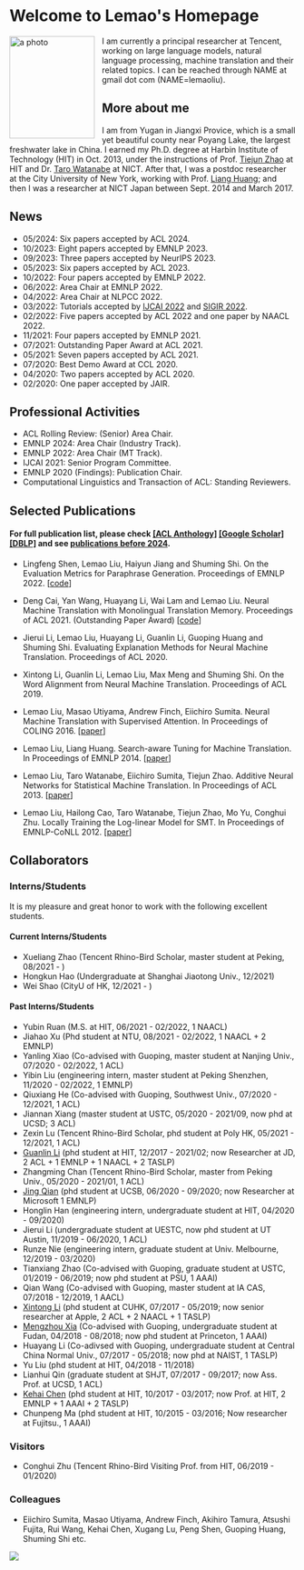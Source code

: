 # Welcome to Lemao's Homepage


<img align="left" src="homepage_lemao.jpg" width=150 height=180 alt="a photo" style="padding-right:10px">

I am currently a principal researcher at Tencent, working on large language models, natural language processing, machine translation and their related topics. I can be reached through NAME at gmail dot com (NAME=lemaoliu).
<!---
I am a member of [LAT group](lat.md) and you can reach me through NAME at gmail dot com (NAME=lemaoliu).
--->


## More about me

I am from Yugan in Jiangxi Provice, which is a small yet beautiful county near Poyang Lake, the largest freshwater lake in China. I earned my Ph.D. degree at Harbin Institute of Technology (HIT) in Oct. 2013, under the instructions of Prof. [Tiejun Zhao](http://encs.hit.edu.cn/2016/0229/c5511a144140/page.htm) at HIT and Dr. [Taro Watanabe](https://sites.google.com/site/tarowtnb/) at NICT. After that, I was a postdoc researcher at the City University of New York, working with Prof. [Liang Huang](https://web.engr.oregonstate.edu/~huanlian/); and then I was a researcher at NICT Japan between Sept. 2014 and March 2017. 

## News
- 05/2024: Six papers accepted by ACL 2024. 
- 10/2023: Eight papers accepted by EMNLP 2023. 
- 09/2023: Three papers accepted by NeurIPS 2023. 
- 05/2023: Six papers accepted by ACL 2023.  
- 10/2022: Four papers accepted by EMNLP 2022.  
- 06/2022: Area Chair at EMNLP 2022.
- 04/2022: Area Chair at NLPCC 2022.
- 03/2022: Tutorials accepted by [IJCAI 2022](https://ijcai-22.org/tutorials/) and [SIGIR 2022](https://sigir.org/sigir2022/program/tutorials/).
- 02/2022: Five papers accepted by ACL 2022 and one paper by NAACL 2022.
- 11/2021: Four papers accepted by EMNLP 2021.
- 07/2021: Outstanding Paper Award at ACL 2021. 
- 05/2021: Seven papers accepted by ACL 2021. 
- 07/2020: Best Demo Award at CCL 2020. 
- 04/2020: Two papers accepted by ACL 2020.
- 02/2020: One paper accepted by JAIR.

<!---
## Opening Positions
I have some intern positions available at NLP center, Tencent AI Lab. If you have any interests, welcome to drop me an email. 
--->


## Professional Activities
- ACL Rolling Review: (Senior) Area Chair.
- EMNLP 2024: Area Chair (Industry Track).
- EMNLP 2022: Area Chair (MT Track).
- IJCAI 2021: Senior Program Committee. 
- EMNLP 2020 (Findings): Publication Chair.
- Computational Linguistics and Transaction of ACL: Standing Reviewers.

## Selected Publications
#### For full publication list, please check [[ACL Anthology]](https://aclanthology.org/people/l/lemao-liu/) [[Google Scholar]](https://scholar.google.com/citations?user=lCvNOg4AAAAJ&hl=en) [[DBLP]](https://dblp.org/pid/41/10887.html) and see [publications before 2024](publications.md).

- Lingfeng Shen, Lemao Liu, Haiyun Jiang and Shuming Shi. On the Evaluation Metrics for Paraphrase Generation. Proceedings of EMNLP 2022. [[code](https://github.com/shadowkiller33/ParaScore)]

- Deng Cai, Yan Wang, Huayang Li, Wai Lam and Lemao Liu. Neural Machine Translation with Monolingual Translation Memory. Proceedings of ACL 2021. (Outstanding Paper Award) [[code](https://github.com/lemaoliu/copyisallyouneed-1)]

- Jierui Li, Lemao Liu, Huayang Li, Guanlin Li, Guoping Huang and Shuming Shi. Evaluating Explanation Methods for Neural Machine Translation. Proceedings of ACL 2020.

- Xintong Li, Guanlin Li, Lemao Liu, Max Meng and Shuming Shi. On the Word Alignment from Neural Machine Translation. Proceedings of ACL 2019. 

- Lemao Liu, Masao Utiyama, Andrew Finch, Eiichiro Sumita. Neural Machine Translation with Supervised Attention. In Proceedings of COLING 2016. [[paper](http://aclweb.org/anthology/C/C16/C16-1291.pdf)]

- Lemao Liu, Liang Huang. Search-aware Tuning for Machine Translation. In Proceedings of EMNLP 2014. [[paper](http://aclweb.org/anthology/D/D14/D14-1209.pdf)]

- Lemao Liu, Taro Watanabe, Eiichiro Sumita, Tiejun Zhao. Additive Neural Networks for Statistical Machine Translation. In Proceedings of ACL 2013. [[paper](http://www.aclweb.org/anthology/P13-1078)]

- Lemao Liu, Hailong Cao, Taro Watanabe, Tiejun Zhao, Mo Yu, Conghui Zhu. Locally Training the Log-linear Model for SMT. In Proceedings of EMNLP-CoNLL 2012. [[paper](http://www.aclweb.org/anthology/D12-1037)]


## Collaborators

### Interns/Students
It is my pleasure and great honor to work with the following excellent students.

#### Current Interns/Students
- Xueliang Zhao (Tencent Rhino-Bird Scholar, master student at Peking, 08/2021 - )
- Hongkun Hao (Undergraduate at Shanghai Jiaotong Univ., 12/2021)
- Wei Shao (CityU of HK, 12/2021 - )


#### Past Interns/Students
- Yubin Ruan (M.S. at HIT, 06/2021 - 02/2022, 1 NAACL)
- Jiahao Xu (Phd student at NTU, 08/2021 - 02/2022, 1 NAACL + 2 EMNLP)
- Yanling Xiao (Co-advised with Guoping, master student at Nanjing Univ., 07/2020 - 02/2022, 1 ACL)
- Yibin Liu (engineering intern, master student at Peking Shenzhen, 11/2020 - 02/2022, 1 EMNLP)
- Qiuxiang He (Co-advised with Guoping, Southwest Univ., 07/2020 - 12/2021, 1 ACL)
- Jiannan Xiang (master student at USTC, 05/2020 - 2021/09, now phd at UCSD;  3 ACL)
- Zexin Lu (Tencent Rhino-Bird Scholar, phd student at Poly HK, 05/2021 - 12/2021, 1 ACL)
- [Guanlin Li](https://epsilon-lee.github.io/) (phd student at HIT, 12/2017 - 2021/02; now Researcher at JD, 2 ACL + 1 EMNLP + 1 NAACL + 2 TASLP)
- Zhangming Chan (Tencent Rhino-Bird Scholar, master from Peking Univ., 05/2020 - 2021/01, 1 ACL)
- [Jing Qian](https://jing-qian.github.io/) (phd student at UCSB, 06/2020 - 09/2020; now Researcher at Microsoft 1 EMNLP)
- Honglin Han (engineering intern, undergraduate student at HIT, 04/2020 - 09/2020)
- Jierui Li (undergraduate student at UESTC, now phd student at UT Austin, 11/2019 - 06/2020, 1 ACL)
- Runze Nie (engineering intern, graduate student at Univ. Melbourne, 12/2019 - 03/2020)
- Tianxiang Zhao (Co-advised with Guoping, graduate student at USTC, 01/2019 - 06/2019; now phd student at PSU, 1 AAAI)
- Qian Wang (Co-advised with Guoping, master student at IA CAS, 07/2018 - 12/2019, 1 AACL)
- [Xintong Li](https://znculee.github.io/) (phd student at CUHK, 07/2017 - 05/2019; now senior researcher at Apple, 2 ACL + 2 NAACL + 1 TASLP)
- [Mengzhou Xia](https://xiamengzhou.github.io/) (Co-advised with Guoping, undergraduate student at Fudan, 04/2018 - 08/2018; now phd student at Princeton, 1 AAAI)
- Huayang Li (Co-adivsed with Guoping, undergraduate student at Central China Normal Univ., 07/2017 - 05/2018; now phd at NAIST, 1 TASLP)
- Yu Liu (phd student at HIT, 04/2018 - 11/2018)
- Lianhui Qin (graduate student at SHJT, 07/2017 - 09/2017; now Ass. Prof. at UCSD, 1 ACL) 
- [Kehai Chen](https://chenkehai.github.io/) (phd student at HIT, 10/2017 - 03/2017; now Prof. at HIT, 2 EMNLP + 1 AAAI + 2 TASLP)
- Chunpeng Ma (phd student at HIT, 10/2015 - 03/2016; Now researcher at Fujitsu., 1 AAAI) 


### Visitors

- Conghui Zhu (Tencent Rhino-Bird Visiting Prof. from HIT, 06/2019 - 01/2020)


### Colleagues 
- Eiichiro Sumita, Masao Utiyama, Andrew Finch, Akihiro Tamura, Atsushi Fujita, Rui Wang, Kehai Chen, Xugang Lu, Peng Shen, Guoping Huang, Shuming Shi etc.

<body> <a href="https://clustrmaps.com/site/1bsfu" title="Visit tracker"><img src="//www.clustrmaps.com/map_v2.png?d=uharu5zne9WqbPWV-rBH9K0U1okF8pSmQx1gwD8Jomo&cl=ffffff"></a> </body>
